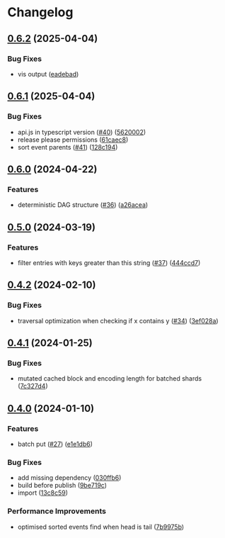 # Changelog

## [0.6.2](https://github.com/storacha/pail/compare/v0.6.1...v0.6.2) (2025-04-04)


### Bug Fixes

* vis output ([eadebad](https://github.com/storacha/pail/commit/eadebad99afd7b44231f2e0ed25ee182db123489))

## [0.6.1](https://github.com/storacha/pail/compare/v0.6.0...v0.6.1) (2025-04-04)


### Bug Fixes

* api.js in typescript version ([#40](https://github.com/storacha/pail/issues/40)) ([5620002](https://github.com/storacha/pail/commit/56200023b606c5ac37dc4f2d1835ac19e541eeed))
* release please permissions ([61caec8](https://github.com/storacha/pail/commit/61caec862221586989eedf03d5b89f6143c97c65))
* sort event parents ([#41](https://github.com/storacha/pail/issues/41)) ([128c194](https://github.com/storacha/pail/commit/128c1943e16d6b473bf676fa02035b08be692b5d))

## [0.6.0](https://github.com/web3-storage/pail/compare/v0.5.0...v0.6.0) (2024-04-22)


### Features

* deterministic DAG structure ([#36](https://github.com/web3-storage/pail/issues/36)) ([a26acea](https://github.com/web3-storage/pail/commit/a26acea204898ffd3df8eba53d61640f7d680b88))

## [0.5.0](https://github.com/web3-storage/pail/compare/v0.4.2...v0.5.0) (2024-03-19)


### Features

* filter entries with keys greater than this string ([#37](https://github.com/web3-storage/pail/issues/37)) ([444ccd7](https://github.com/web3-storage/pail/commit/444ccd79e8d99fcc06b7528344aab683dcc3341c))

## [0.4.2](https://github.com/web3-storage/pail/compare/v0.4.1...v0.4.2) (2024-02-10)


### Bug Fixes

* traversal optimization when checking if x contains y ([#34](https://github.com/web3-storage/pail/issues/34)) ([3ef028a](https://github.com/web3-storage/pail/commit/3ef028ac5b9cfb4f59830c7b496f03a187841414))

## [0.4.1](https://github.com/web3-storage/pail/compare/v0.4.0...v0.4.1) (2024-01-25)


### Bug Fixes

* mutated cached block and encoding length for batched shards ([7c327d4](https://github.com/web3-storage/pail/commit/7c327d48ad60038f61336a006289364fda94a40d))

## [0.4.0](https://github.com/web3-storage/pail/compare/v0.3.4...v0.4.0) (2024-01-10)


### Features

* batch put ([#27](https://github.com/web3-storage/pail/issues/27)) ([e1e1db6](https://github.com/web3-storage/pail/commit/e1e1db66ba26ff884b0f7614bb06fee2b3b54bec))


### Bug Fixes

* add missing dependency ([030ffb6](https://github.com/web3-storage/pail/commit/030ffb6fdf7293566497be46548c68021941fd31))
* build before publish ([9be719c](https://github.com/web3-storage/pail/commit/9be719c7f5779a6b79276389f33a075e3fa046bb))
* import ([13c8c59](https://github.com/web3-storage/pail/commit/13c8c59ca915b268124916b7d1411a963c009df9))


### Performance Improvements

* optimised sorted events find when head is tail ([7b9975b](https://github.com/web3-storage/pail/commit/7b9975bfe7b02ee582a41f3d7c3080201928f095))
